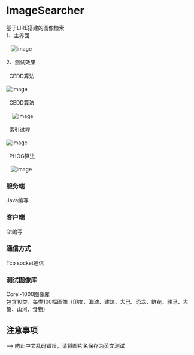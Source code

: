   # ImageSearcher
基于LIRE搭建的图像检索
  <br>
  1、主界面 <br><br>
    ![image](https://github.com/lesliefish/ImageSearcher/blob/master/pic/1.png)
   <br>  <br>
  2、测试效果 <br><br>
   CEDD算法<br><br>
   ![image](https://github.com/lesliefish/ImageSearcher/blob/master/pic/2.png)
   <br>  <br>
   CEDD算法<br><br>
     ![image](https://github.com/lesliefish/ImageSearcher/blob/master/pic/3.png)
    <br>  <br>
   索引过程<br><br>
   ![image](https://github.com/lesliefish/ImageSearcher/blob/master/pic/4.png)
    <br>  <br>
    PHOG算法<br><br>
    ![image](https://github.com/lesliefish/ImageSearcher/blob/master/pic/5.png)

### 服务端 
Java编写

### 客户端 
Qt编写

### 通信方式 
Tcp socket通信

### 测试图像库  
Corel-1000图像库<br>
包含10类，每类100幅图像（印度、海滩、建筑、大巴、恐龙、鲜花、骏马、大象、山河、食物）
    



## 注意事项
--> 防止中文乱码错误，请将图片名保存为英文测试
